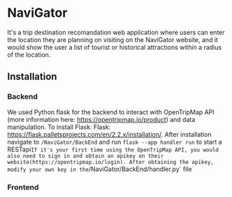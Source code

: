 # NaviGator
It's a trip destination recomandation web application where users can enter the location they are planning on visiting on the NaviGator website, and it would show the user a list of tourist or historical attractions within a radius of the location.

## Installation

### Backend
We used Python flask for the backend to interact with OpenTripMap API (more information here: https://opentripmap.io/product) and data manipulation. To install Flask:
Flask: https://flask.palletsprojects.com/en/2.2.x/installation/. 
After installation navigate to 
`/NaviGator/BackEnd`
and run
`flask --app handler run` to start a RESTapi`
If it's your first time using the OpenTripMap API, you would also need to sign in and obtain an apikey on their website(https://opentripmap.io/login).
After obtaining the apikey, modify your own key in the `/NaviGator/BackEnd/handler.py` file


### Frontend
